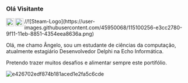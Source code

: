 ### Olá Visitante 
<a href="https://www.linkedin.com/in/devangelo/">
  <img align="left" alt="Ângelo Gonçalo LinkedIN" width="22px" src="https://raw.githubusercontent.com/peterthehan/peterthehan/master/assets/linkedin.svg" />
</a>

<a href="https://www.linkedin.com/in/devangelo/">
  <img align="left" alt="Ângelo Gonçalo LinkedIN" width="22px" src="https://user-images.githubusercontent.com/45950068/115100256-e3cc2780-9f11-11eb-8851-4354eea8636a.png" />
</a>
//![Steam-Logo](https://user-images.githubusercontent.com/45950068/115100256-e3cc2780-9f11-11eb-8851-4354eea8636a.png)


<br />

Olá, me chamo Ângelo, sou um estudante de ciências da computação, atualmente estagiário Desenvolvedor Delphi na Echo Informática.

Pretendo trazer muitos desafios e alimentar sempre este portifólio.

![e426702edf874b181aced1e2fa5c6cde](https://user-images.githubusercontent.com/45950068/115100093-cc406f00-9f10-11eb-8815-bcd6aa45d245.gif) 


